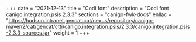 +++
date        = "2021-12-13"
title       = "Codi font"
description = "Codi font canigo.integration.psis 2.3.3"
sections    = "canigo-fwk-docs"
enllac		= "https://hudson.intranet.gencat.cat/nexus/repository/canigo-maven2/cat/gencat/ctti/canigo.integration.psis/2.3.3/canigo.integration.psis-2.3.3-sources.jar"
weight		= 1
+++
